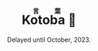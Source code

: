 <h1 align="center"><ruby>Koto<rt>言</rt>ba<rt>葉</rt></ruby> 🍃</h1>
<!--
<p align="center">🚧 Currently working in progress</p>
<p align="center"><ruby><strong>Kotoba</strong> 是一个可自行部署的、附带前端的评论服务器。<rt><strong>「Kotoba」</strong>は、フロントエンドを備えた自己展開可能なコメント サーバーです。</rt></ruby></p>
-->

<p align="center">Delayed until October, 2023.</p>

<!-- ## 简介

缺少可用的评论系统在一些静态博客中是一种很常见且令人困扰的问题。

- **使用第三方的评论系统** — 对于某些用户而言过于臃肿，且会让个人的网站与第三方社交圈建立不必要的联系。
- **使用无后端的评论系统** — 无法自行管理，且必须依赖其它网站（例如 GitHub）才能正常工作。
- **不使用任何评论系统** — 博客缺少交流属性，对于大多数人来说难以接受。

Kotoba 是可以自行在机器上部署、管理的评论系统，其包含以下部分

- **前端** — 在多个框架上可用，样式支持自定义
  - **原生** — 提供一键 JavaScript 脚本，仅需设定目标元素选择器，即可在相应位置插入评论区
  - **Vue 2/3** — 提供单文件组件，可以轻松引入你的程序
  - **React** — *暂无相关计划，欢迎 PR*
- **后端** — 使用 Go 编写，Gin+MongoDB 实现，简单有效，可自行部署、改写、扩写
- **管理程序** — 使用 Go 编写，可以在服务器上使用命令行管理评论、用户 -->
